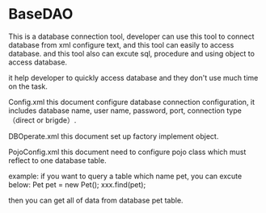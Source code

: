 # BaseDAO
This is a database connection tool, developer can use this tool to connect database from xml configure text, and this tool can easily to access database. and this tool also can excute sql, procedure and using object to access database.

it help developer to quickly access database and they don't use much time on the task.

Config.xml
this document configure database connection configuration, it includes database name, user name, password, port, connection type（direct or brigde）.

DBOperate.xml
this document set up factory implement object.

PojoConfig.xml
this document need to configure pojo class which must reflect to one database table.

example:
if you want to query a table which name pet, you can excute below:
Pet pet = new Pet();
xxx.find(pet);

then you can get all of data from database pet table.
